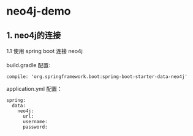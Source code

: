 # neo4j-demo

## 1. neo4j的连接

1.1 使用 spring boot 连接 neo4j <br/><br/>
build.gradle 配置:
```
compile: 'org.springframework.boot:spring-boot-starter-data-neo4j'       
```
application.yml 配置：
```
spring:
  data:
    neo4j:
      url:
      username:
      password:  
```
